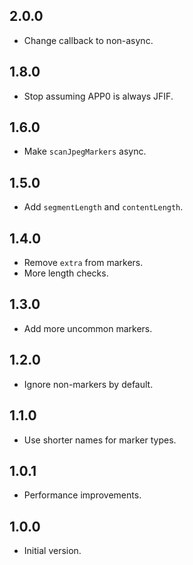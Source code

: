 ## 2.0.0

- Change callback to non-async.

## 1.8.0

- Stop assuming APP0 is always JFIF.

## 1.6.0

- Make `scanJpegMarkers` async.

## 1.5.0

- Add `segmentLength` and `contentLength`.

## 1.4.0

- Remove `extra` from markers.
- More length checks.

## 1.3.0

- Add more uncommon markers.

## 1.2.0

- Ignore non-markers by default.

## 1.1.0

- Use shorter names for marker types.

## 1.0.1

- Performance improvements.

## 1.0.0

- Initial version.
